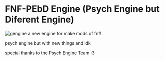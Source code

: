 # FNF-PEbD Engine (Psych Engine but Diferent Engine)
![gengine](https://user-images.githubusercontent.com/109924369/182033144-475f5470-26e2-4a1a-a1df-50737811aa5b.png)
a new engine for make mods of fnf!.

psych engine but with new things and idk

special thanks to the Psych Engine Team :3


